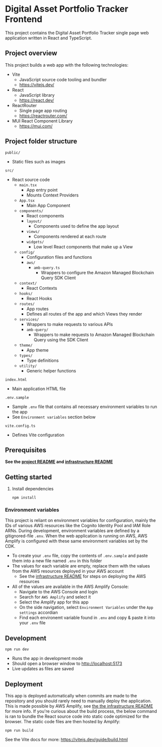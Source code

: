 # Digital Asset Portfolio Tracker Frontend

This project contains the Digital Asset Portfolio Tracker single page web application written in React and TypeScript.

## Project overview

This project builds a web app with the following technologies:

- Vite
  - JavaScript source code tooling and bundler
  - https://vitejs.dev/
- React
  - JavaScript library
  - https://react.dev/
- ReactRouter
  - Single page app routing
  - https://reactrouter.com/
- MUI React Component Library
  - https://mui.com/

## Project folder structure

`public/`

- Static files such as images

`src/`

- React source code
  - `main.tsx`
    - App entry point
    - Mounts Context Providers
  - `App.tsx`
    - Main App Component
  - `components/`
    - React components
    - `layout/`
      - Components used to define the app layout
    - `views/`
      - Components rendered at each route
    - `widgets/`
      - Low level React components that make up a View
  - `config/`
    - Configuration files and functions
    - `aws/`
      - `amb-query.ts`
        - Wrappers to configure the Amazon Managed Blockchain Query SDK Client
  - `context/`
    - React Contexts
  - `hooks/`
    - React Hooks
  - `routes/`
    - App routes
    - Defines all routes of the app and which Views they render
  - `services/`
    - Wrappers to make requests to various APIs
    - `amb-query/`
      - Wrappers to make requests to Amazon Managed Blockchain Query using the SDK Client
  - `theme/`
    - App theme
  - `types/`
    - Type definitions
  - `utility/`
    - Generic helper functions

`index.html`

- Main application HTML file

`.env.sample`

- Sample `.env` file that contains all necessary environment variables to run the app
- See `Environment variables` section below

`vite.config.ts`

- Defines Vite configuration

## Prerequisites

**See the [project README](../README.md) and [infrastructure README](../infrastructure/README.md)**

## Getting started

1.  Install dependencies

    ```
    npm install
    ```

### Environment variables

This project is reliant on environment variables for configuration, mainly the IDs of various AWS resources like the Cognito Identity Pool and IAM Role ARNs. During development, environment variables are defined by a gitignored-file `.env`. When the web application is running on AWS, AWS Amplify is configured with these same environment variables set by the CDK.

- To create your `.env` file, copy the contents of `.env.sample` and paste them into a new file named `.env` in this folder
- The values for each variable are empty, replace them with the values from the AWS resources deployed in your AWS account
  - See the [infrastructure README](../infrastructure/README.md) for steps on deploying the AWS resources
- All of the values are available in the AWS Amplify Console:
  - Navigate to the AWS Console and login
  - Search for `AWS Amplify` and select it
  - Select the Amplify app for this app
  - On the side navigation, select `Environment Variables` under the `App settings` accordian
  - Find each environemt variable found in `.env` and copy & paste it into your `.env` file

## Development

```
npm run dev
```

- Runs the app in development mode
- Should open a browser window to [http://localhost:5173](http://localhost:5173)
- Live updates as files are saved

## Deployment

This app is deployed automatically when commits are made to the repository and you should rarely need to manually deploy the application. This is made possible by AWS Amplify, see [the the infrastructure README](../infrastructure/README.md) for more info. If you're curious about the build process, the below command is ran to bundle the React source code into static code optimized for the browser. The static code files are then hosted by Amplify:

```
npm run build
```

See the Vite docs for more: https://vitejs.dev/guide/build.html
